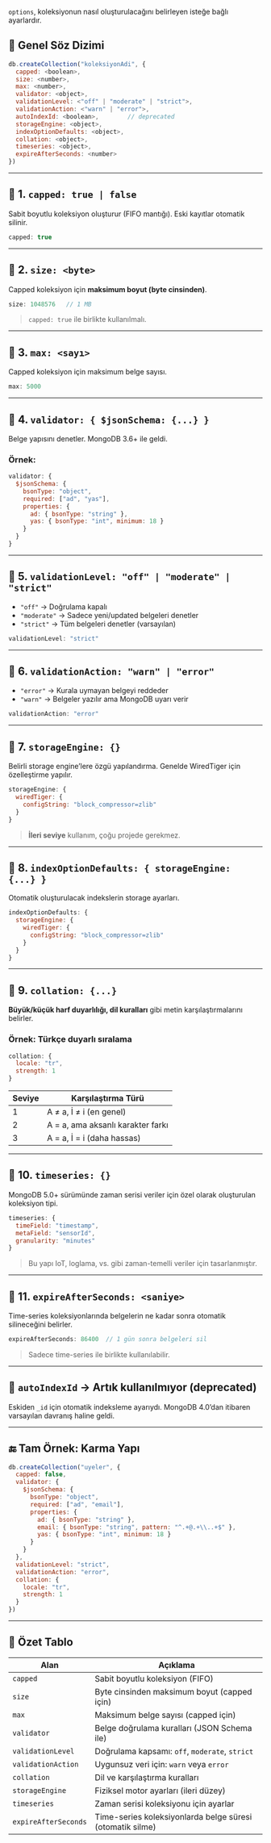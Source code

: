 
`options`, koleksiyonun nasıl oluşturulacağını belirleyen isteğe bağlı ayarlardır.

## 🧩 Genel Söz Dizimi

```js
db.createCollection("koleksiyonAdi", {
  capped: <boolean>,
  size: <number>,
  max: <number>,
  validator: <object>,
  validationLevel: <"off" | "moderate" | "strict">,
  validationAction: <"warn" | "error">,
  autoIndexId: <boolean>,        // deprecated
  storageEngine: <object>,
  indexOptionDefaults: <object>,
  collation: <object>,
  timeseries: <object>,
  expireAfterSeconds: <number>
})
```

---

## 🔹 1. `capped: true | false`

Sabit boyutlu koleksiyon oluşturur (FIFO mantığı). Eski kayıtlar otomatik silinir.

```js
capped: true
```

---

## 🔹 2. `size: <byte>`

Capped koleksiyon için **maksimum boyut (byte cinsinden)**.

```js
size: 1048576   // 1 MB
```

> `capped: true` ile birlikte kullanılmalı.

---

## 🔹 3. `max: <sayı>`

Capped koleksiyon için maksimum belge sayısı.

```js
max: 5000
```

---

## 🔹 4. `validator: { $jsonSchema: {...} }`

Belge yapısını denetler. MongoDB 3.6+ ile geldi.

### Örnek:

```js
validator: {
  $jsonSchema: {
    bsonType: "object",
    required: ["ad", "yas"],
    properties: {
      ad: { bsonType: "string" },
      yas: { bsonType: "int", minimum: 18 }
    }
  }
}
```

---

## 🔹 5. `validationLevel: "off" | "moderate" | "strict"`

- `"off"` → Doğrulama kapalı
- `"moderate"` → Sadece yeni/updated belgeleri denetler
- `"strict"` → Tüm belgeleri denetler (varsayılan)

```js
validationLevel: "strict"
```

---

## 🔹 6. `validationAction: "warn" | "error"`

- `"error"` → Kurala uymayan belgeyi reddeder
- `"warn"` → Belgeler yazılır ama MongoDB uyarı verir

```js
validationAction: "error"
```

---

## 🔹 7. `storageEngine: {}`

Belirli storage engine’lere özgü yapılandırma. Genelde WiredTiger için özelleştirme yapılır.

```js
storageEngine: {
  wiredTiger: {
    configString: "block_compressor=zlib"
  }
}
```

> **İleri seviye** kullanım, çoğu projede gerekmez.

---

## 🔹 8. `indexOptionDefaults: { storageEngine: {...} }`

Otomatik oluşturulacak indekslerin storage ayarları.

```js
indexOptionDefaults: {
  storageEngine: {
    wiredTiger: {
      configString: "block_compressor=zlib"
    }
  }
}
```

---

## 🔹 9. `collation: {...}`

**Büyük/küçük harf duyarlılığı, dil kuralları** gibi metin karşılaştırmalarını belirler.

### Örnek: Türkçe duyarlı sıralama

```js
collation: {
  locale: "tr",
  strength: 1
}
```

| Seviye | Karşılaştırma Türü                |
| ------ | --------------------------------- |
| 1      | A ≠ a, İ ≠ i (en genel)           |
| 2      | A = a, ama aksanlı karakter farkı |
| 3      | A = a, İ = i (daha hassas)        |

---

## 🔹 10. `timeseries: {}`

MongoDB 5.0+ sürümünde zaman serisi veriler için özel olarak oluşturulan koleksiyon tipi.

```js
timeseries: {
  timeField: "timestamp",
  metaField: "sensorId",
  granularity: "minutes"
}
```

> Bu yapı IoT, loglama, vs. gibi zaman-temelli veriler için tasarlanmıştır.

---

## 🔹 11. `expireAfterSeconds: <saniye>`

Time-series koleksiyonlarında belgelerin ne kadar sonra otomatik silineceğini belirler.

```js
expireAfterSeconds: 86400  // 1 gün sonra belgeleri sil
```

> Sadece time-series ile birlikte kullanılabilir.

---

## 🔺 `autoIndexId` → Artık kullanılmıyor (deprecated)

Eskiden `_id` için otomatik indeksleme ayarıydı. MongoDB 4.0’dan itibaren varsayılan davranış haline geldi.

---

## 🔚 Tam Örnek: Karma Yapı

```js
db.createCollection("uyeler", {
  capped: false,
  validator: {
    $jsonSchema: {
      bsonType: "object",
      required: ["ad", "email"],
      properties: {
        ad: { bsonType: "string" },
        email: { bsonType: "string", pattern: "^.+@.+\\..+$" },
        yas: { bsonType: "int", minimum: 18 }
      }
    }
  },
  validationLevel: "strict",
  validationAction: "error",
  collation: {
    locale: "tr",
    strength: 1
  }
})
```

---

## 🎯 Özet Tablo

|Alan|Açıklama|
|---|---|
|`capped`|Sabit boyutlu koleksiyon (FIFO)|
|`size`|Byte cinsinden maksimum boyut (capped için)|
|`max`|Maksimum belge sayısı (capped için)|
|`validator`|Belge doğrulama kuralları (JSON Schema ile)|
|`validationLevel`|Doğrulama kapsamı: `off`, `moderate`, `strict`|
|`validationAction`|Uygunsuz veri için: `warn` veya `error`|
|`collation`|Dil ve karşılaştırma kuralları|
|`storageEngine`|Fiziksel motor ayarları (ileri düzey)|
|`timeseries`|Zaman serisi koleksiyonu için ayarlar|
|`expireAfterSeconds`|Time-series koleksiyonlarda belge süresi (otomatik silme)|

